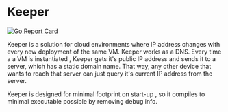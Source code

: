 # Keeper
[![Go Report Card](https://goreportcard.com/badge/github.com/atakanyenel/keeper)](https://goreportcard.com/report/github.com/atakanyenel/keeper)

Keeper is a solution for cloud environments where IP address changes with every new deployment of the same VM. Keeper works as a DNS. Every time a a VM is instantiated , Keeper gets it's public IP address and sends it to a server, which has a static domain name. That way, any other device that wants to reach that server can just query it's current IP address from the server. 

Keeper is designed for minimal footprint on start-up , so it compiles to minimal executable possible by removing debug info. 
